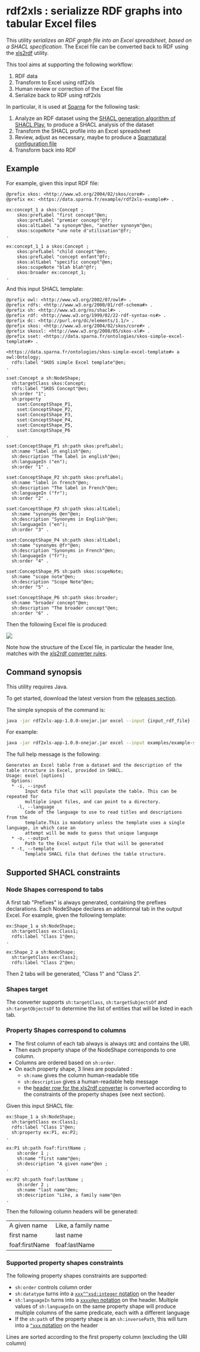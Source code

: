 # rdf2xls : serializze RDF graphs into tabular Excel files


This utility _serializes an RDF graph file into an Excel spreadsheet, based on a SHACL specification_. The Excel file can be converted back to RDF using the [xls2rdf](https://xls2rdf.sparna.fr) utility.

This tool aims at supporting the following workflow:

1. RDF data
2. Transform to Excel using rdf2xls
3. Human review or correction of the Excel file
4. Serialize back to RDF using rdf2xls

In particular, it is used at [Sparna](https://sparna.fr) for the following task:

1. Analyze an RDF dataset using the [SHACL generation algorithm of SHACL Play](https://shacl-play.sparna.fr/play/generate#documentation), to produce a SHACL analysis of the dataset
2. Transform the SHACL profile into an Excel spreadsheet
3. Review, adjust as necessary, maybe to produce a [Sparnatural configuration file](https://docs.sparnatural.eu/SHACL-based-configuration.html)
4. Transform back into RDF


## Example

For example, given this input RDF file:

```turtle
@prefix skos: <http://www.w3.org/2004/02/skos/core#> .
@prefix ex: <https://data.sparna.fr/example/rdf2xls-example#> .

ex:concept_1 a skos:Concept ;
	skos:prefLabel "first concept"@en;
	skos:prefLabel "premier concept"@fr;
	skos:altLabel "a synonym"@en, "another synonym"@en;
	skos:scopeNote "une note d'utilisation"@fr;
.

ex:concept_1_1 a skos:Concept ;
	skos:prefLabel "child concept"@en;
	skos:prefLabel "concept enfant"@fr;
	skos:altLabel "specific concept"@en;
	skos:scopeNote "blah blah"@fr;
	skos:broader ex:concept_1;
.
```


And this input SHACL template:

```turtle
@prefix owl: <http://www.w3.org/2002/07/owl#> .
@prefix rdfs: <http://www.w3.org/2000/01/rdf-schema#> .
@prefix sh: <http://www.w3.org/ns/shacl#> .
@prefix rdf: <http://www.w3.org/1999/02/22-rdf-syntax-ns#> .
@prefix dc: <http://purl.org/dc/elements/1.1/> .
@prefix skos: <http://www.w3.org/2004/02/skos/core#> .
@prefix skosxl: <http://www.w3.org/2008/05/skos-xl#> .
@prefix sset: <https://data.sparna.fr/ontologies/skos-simple-excel-template#> .

<https://data.sparna.fr/ontologies/skos-simple-excel-template#> a owl:Ontology;
  rdfs:label "SKOS simple Excel template"@en;
.

sset:Concept a sh:NodeShape;
  sh:targetClass skos:Concept;
  rdfs:label "SKOS Concept"@en;
  sh:order "1";
  sh:property 
    sset:ConceptShape_P1,
    sset:ConceptShape_P2,
    sset:ConceptShape_P3,
    sset:ConceptShape_P4,
    sset:ConceptShape_P5,
    sset:ConceptShape_P6
.

sset:ConceptShape_P1 sh:path skos:prefLabel;
  sh:name "label in english"@en;
  sh:description "The label in english"@en;
  sh:languageIn ("en");
  sh:order "1" .

sset:ConceptShape_P2 sh:path skos:prefLabel;
  sh:name "label in french"@en;
  sh:description "The label in French"@en;
  sh:languageIn ("fr");
  sh:order "2" .

sset:ConceptShape_P3 sh:path skos:altLabel;
  sh:name "synonyms @en"@en;
  sh:description "Synonyms in English"@en;
  sh:languageIn ("en");
  sh:order "3" .

sset:ConceptShape_P4 sh:path skos:altLabel;
  sh:name "synonyms @fr"@en;
  sh:description "Synonyms in French"@en;
  sh:languageIn ("fr");
  sh:order "4" .

sset:ConceptShape_P5 sh:path skos:scopeNote;
  sh:name "scope note"@en;
  sh:description "Scope Note"@en;
  sh:order "5" .

sset:ConceptShape_P6 sh:path skos:broader;
  sh:name "broader concept"@en;
  sh:description "The broader concept"@en;
  sh:order "6" .
```

Then the following Excel file is produced:

![](https://raw.githubusercontent.com/sparna-git/rdf2xls/refs/heads/main/examples/example-skos.png)

Note how the structure of the Excel file, in particular the header line, matches with the [xls2rdf converter rules](https://xls2rdf.sparna.fr/rest/doc.html).


## Command synopsis

This utility requires Java.

To get started, download the latest version from the [releases section](https://github.com/sparna-git/rdf2xls/releases).

The simple synopsis of the command is:

```sh
java -jar rdf2xls-app-1.0.0-onejar.jar excel --input {input_rdf_file} --template {shacl_template_file} --output {output_file.xls}
```

For example:

```sh
java -jar rdf2xls-app-1.0.0-onejar.jar excel --input examples/example-skos.ttl --template examples/example-skos-template.ttl --output examples/example-skos.xls
```

The full help message is the following:

```
Generates an Excel table from a dataset and the description of the table structure in Excel, provided in SHACL.
Usage: excel [options]
  Options:
  * -i, --input
       Input data file that will populate the table. This can be repeated for
       multiple input files, and can point to a directory.
    -l, --language
       Code of the language to use to read titles and descriptions from the
       template.This is mandatory unless the template uses a single language, in which case an
       attempt will be made to guess that unique language
  * -o, --output
       Path to the Excel output file that will be generated
  * -t, --template
       Template SHACL file that defines the table structure.
```

## Supported SHACL constraints

### Node Shapes correspond to tabs

A first tab "Prefixes" is always generated, containing the prefixes declarations.
Each NodeShape declares an additionnal tab in the output Excel. For example, given the following template:

```turtle
ex:Shape_1 a sh:NodeShape;
  sh:targetClass ex:Class1;
  rdfs:label "Class 1"@en;
.

ex:Shape_2 a sh:NodeShape;
  sh:targetClass ex:Class2;
  rdfs:label "Class 2"@en;
```

Then 2 tabs will be generated, "Class 1" and "Class 2".

### Shapes target

The converter supports `sh:targetClass`, `sh:targetSubjectsOf` and `sh:targetObjectsOf` to determine the list of entities that will be listed in each tab.


### Property Shapes correspond to columns

- The first column of each tab always is always `URI` and contains the URI.
- Then each property shape of the NodeShape corresponds to one column.
- Columns are ordered based on `sh:order`.
- On each property shape, 3 lines are populated :
	- `sh:name` gives the column human-readable title
	- `sh:description` gives a human-readable help message
	- the [header row for the xls2rdf converter](https://xls2rdf.sparna.fr/rest/doc.html#sheet-body-processing) is converted according to the constraints of the property shapes (see next section).

Given this input SHACL file:

```turtle
ex:Shape_1 a sh:NodeShape;
  sh:targetClass ex:Class1;
  rdfs:label "Class 1"@en;
  sh:property ex:P1, ex:P2;
.

ex:P1 sh:path foaf:firstName ;
	sh:order 1 ;
	sh:name "first name"@en;
	sh:description "A given name"@en ;
.

ex:P2 sh:path foaf:lastName ;
	sh:order 2 ;
	sh:name "last name"@en;
	sh:description "Like, a family name"@en
.
```

Then the following column headers will be generated:

|            |                   |
|------------|-------------------|
|A given name|Like, a family name|
|first name  | last name         |
|foaf:firstName|foaf:lastName|

### Supported property shapes constraints

The following property shapes constraints are supported:
- `sh:order` controls column order
- `sh:datatype` turns into a [`xxx^^xsd:integer` notation](https://xls2rdf.sparna.fr/rest/doc.html#generating-values-with-datatypes) on the header
- `sh:languageIn` turns into a [`xxxx@en` notation](https://xls2rdf.sparna.fr/rest/doc.html#generating-multilingual-values) on the header. Multiple values of `sh:languageIn` on the same property shape will produce multiple columns of the same predicate, each with a different language
- If the `sh:path` of the property shape is an `sh:inversePath`, this will turn into a [`^xxx` notation](https://xls2rdf.sparna.fr/rest/doc.html#generating-skos-collection-with-object-to-subject-columns) on the header

Lines are sorted according to the first property column (excluding the URI column)
